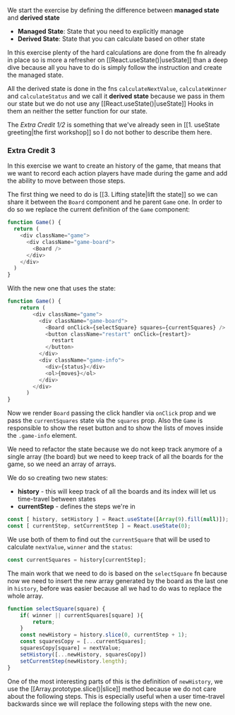 We start the exercise by defining the difference between **managed state** and **derived state**

* **Managed State**: State that you need to explicitly manage
* **Derived State**: State that you can calculate based on other state

In this exercise plenty of the hard calculations are done from the fn already in place so is more a refresher on [[React.useState()|useState]] than a deep dive because all you have to do is simply follow the instruction and create the managed state.

All the derived state is done in the fns `calculateNextValue`, `calculateWinner` and `calculateStatus` and we call it **derived state** because we pass in them our state but we do not use any [[React.useState()|useState]] Hooks in them an neither the setter function for our state.

The *Extra Credit 1/2* is something that we've already seen in [[1. useState greeting|the first workshop]] so I do not bother to describe them here.

### Extra Credit 3
In this exercise we want to create an history of the game, that means that we want to record each action players have made during the game and add the ability to move between those steps.

The first thing we need to do is [[3. Lifting state|lift the state]] so we can share it between the `Board` component and he parent `Game` one. In order to do so we replace the current definition of the `Game` component:
```js
function Game() {
  return (
    <div className="game">
      <div className="game-board">
        <Board />
      </div>
    </div>
  )
}
```
With the new one that uses the state:
```js
function Game() {
	return (
		<div className="game">
		  <div className="game-board">
			<Board onClick={selectSquare} squares={currentSquares} />
			<button className="restart" onClick={restart}>
			  restart
			</button>
		  </div>
		  <div className="game-info">
			<div>{status}</div>
			<ol>{moves}</ol>
		  </div>
		</div>
	  )	  
}
```
Now we render `Board` passing the click handler via `onClick` prop and we pass the `currentSquares` state via the `squares` prop. Also the `Game` is responsible to show the reset button and to show the lists of moves inside the `.game-info` element.

We need to refactor the state because we do not keep track anymore of a single array (the board) but we need to keep track of all the boards for the game, so we need an array of arrays.

We do so creating two new states:
* **history** - this will keep track of all the boards and its index will let us time-travel between states
* **currentStep** - defines the steps we're in

```js
const [ history, setHistory ] = React.useState([Array(9).fill(null)]);
const [ currentStep, setCurrentStep ] = React.useState(0);
```
We use both of them to find out the `currentSquare` that will be used to calculate `nextValue`, `winner` and the `status`:
```js
const currentSquares = history[currentStep];
```

The main work that we need to do is based on the `selectSquare` fn because now we need to insert the new array generated by the board as the last one in `history`, before was easier because all we had to do was to replace the whole array.
```js
function selectSquare(square) {
	if( winner || currentSquares[square] ){
		return;
	}
	const newHistory = history.slice(0, currentStep + 1);
	const squaresCopy = [...currentSquares];
	squaresCopy[square] = nextValue;
	setHistory([...newHistory, squaresCopy])
	setCurrentStep(newHistory.length);
}
```
One of the most interesting parts of this is the definition of `newHistory`, we use the [[Array.prototype.slice()|slice]] method because we do not care about the following steps. This is especially useful when a user time-travel backwards since we will replace the following steps with the new one.